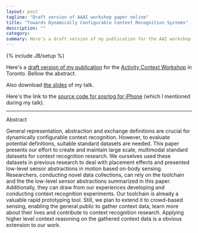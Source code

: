 ```yaml
---
layout: post
tagline: "Draft version of AAAI workshop paper online"
title: "Towards Dynamically Configurable Context Recognition Systems"
description: ""
category: 
summary: Here's a draft version of my publication for the AAI workshop ...
---
```

{% include JB/setup %}

Here's a [draft version of my publication](http://kaikunze.de/papers/2012Kunze.pdf) for the [Activity Context Workshop](http://activitycontext.org/)
in Toronto. Bellow the abstract.

Also download [the slides](http://kaikunze.de/slides/2012aaai-slides.pdf) of my talk.

Here's the link to the [source code for snsrlog for iPhone](https://github.com/kkai/snsrlog) (which I mentioned during my talk).

***
Abstract

General representation, abstraction and exchange definitions are crucial for dynamically configurable context recognition. 
However, to evaluate potential definitions, suitable standard datasets are needed. 
This paper presents our effort to create and maintain large scale, multimodal standard datasets 
for context recognition research. We ourselves used these datasets in previous research to deal with placement effects 
and presented low-level sensor abstractions in motion based on-body sensing.
Researchers, conducting novel data collections, can rely on the toolchain and the the low-level sensor 
abstractions summarized in this paper. Additionally, they can draw from our experiences developing and 
conducting context recognition experiments.
Our toolchain is already a valuable rapid prototyping tool. Still, we plan to extend it to crowd-based 
sensing, enabling the general public to gather context data, learn more about their lives and contribute 
to context recognition research.
Applying higher level context reasoning on the gathered context data is a obvious extension to our work.


